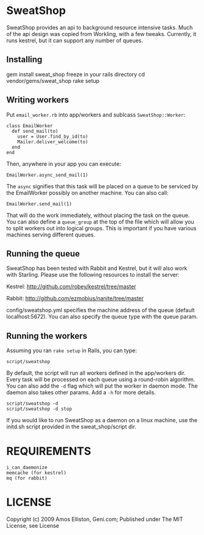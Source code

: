 # SweatShop

SweatShop provides an api to background resource intensive tasks. Much of the api design was copied from Workling, with a few tweaks.
Currently, it runs kestrel, but it can support any number of queues.

## Installing 

   gem install sweat_shop
   freeze in your rails directory
   cd vendor/gems/sweat_shop
   rake setup

## Writing workers

Put `email_worker.rb` into app/workers and sublcass `SweatShop::Worker`:

    class EmailWorker
      def send_mail(to)
        user = User.find_by_id(to)
        Mailer.deliver_welcome(to)
      end
    end

Then, anywhere in your app you can execute:

    EmailWorker.async_send_mail(1)

The `async` signifies that this task will be placed on a queue to be serviced by the EmailWorker possibly on another machine. You can also
call:

    EmailWorker.send_mail(1)

That will do the work immediately, without placing the task on the queue. You can also define a `queue_group` at the top of the file
which will allow you to split workers out into logical groups. This is important if you have various machines serving different
queues. 

## Running the queue

SweatShop has been tested with Rabbit and Kestrel, but it will also work with Starling. Please use the following resources to install the server:

Kestrel:
http://github.com/robey/kestrel/tree/master

Rabbit:
http://github.com/ezmobius/nanite/tree/master

config/sweatshop.yml specifies the machine address of the queue (default localhost:5672). You can also specify the queue type with the queue param.

## Running the workers

Assuming you ran `rake setup` in Rails, you can type:

    script/sweatshop

By default, the script will run all workers defined in the app/workers dir. Every task will be processed on each queue using a round-robin algorithm. You can also add the `-d` flag which will put the worker in daemon mode. The daemon also takes other params.  Add a `-h` for more details.

    script/sweatshop -d
    script/sweatshop -d stop

If you would like to run SweatShop as a daemon on a linux machine, use the initd.sh script provided in the sweat_shop/script dir.

# REQUIREMENTS

    i_can_daemonize
    memcache (for kestrel)
    mq (for rabbit)

# LICENSE

Copyright (c) 2009 Amos Elliston, Geni.com; Published under The MIT License, see License

